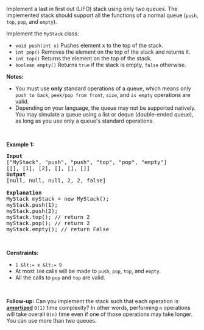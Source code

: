 Implement a last in first out (LIFO) stack using only two queues. The implemented stack should support all the functions of a normal queue (`` push ``, `` top ``, `` pop ``, and `` empty ``).

Implement the `` MyStack `` class:

*   `` void push(int x) `` Pushes element x to the top of the stack.
*   `` int pop() `` Removes the element on the top of the stack and returns it.
*   `` int top() `` Returns the element on the top of the stack.
*   `` boolean empty() `` Returns `` true `` if the stack is empty, `` false `` otherwise.

__Notes:__

*   You must use __only__ standard operations of a queue, which means only `` push to back ``, `` peek/pop from front ``, `` size ``, and `` is empty `` operations are valid.
*   Depending on your language, the queue may not be supported natively. You may simulate a queue using a list or deque (double-ended queue), as long as you use only a queue's standard operations.

&nbsp;

__Example 1:__

<pre>
<strong>Input</strong>
["MyStack", "push", "push", "top", "pop", "empty"]
[[], [1], [2], [], [], []]
<strong>Output</strong>
[null, null, null, 2, 2, false]

<strong>Explanation</strong>
MyStack myStack = new MyStack();
myStack.push(1);
myStack.push(2);
myStack.top(); // return 2
myStack.pop(); // return 2
myStack.empty(); // return False
</pre>

&nbsp;

__Constraints:__

*   `` 1 &lt;= x &lt;= 9 ``
*   At most `` 100 `` calls will be made to `` push ``, `` pop ``, `` top ``, and `` empty ``.
*   All the calls to `` pop `` and `` top `` are valid.

&nbsp;

__Follow-up:__ Can you implement the stack such that each operation is __<a href="https://en.wikipedia.org/wiki/Amortized_analysis" target="_blank">amortized</a>__ `` O(1) `` time complexity? In other words, performing `` n `` operations will take overall `` O(n) `` time even if one of those operations may take longer. You can use more than two queues.